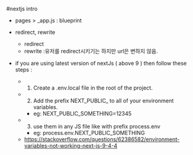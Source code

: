 #nextjs intro

- pages > _app.js : blueprint

- redirect,  rewrite
    - redirect 
    - rewrite :유저를 redirect시키기는 하지만 url은 변하지 않음.

- if you are using latest version of nextJs ( above 9 ) then follow these steps :
    - 1. Create a .env.local file in the root of the project.
    - 2. Add the prefix NEXT_PUBLIC_ to all of your environment variables.
        - eg: NEXT_PUBLIC_SOMETHING=12345
    - 3. use them in any JS file like with prefix process.env
        - eg: process.env.NEXT_PUBLIC_SOMETHING
    - https://stackoverflow.com/questions/62386582/environment-variables-not-working-next-js-9-4-4